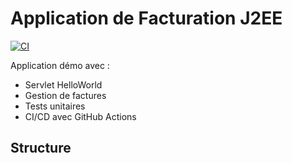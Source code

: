 # Application de Facturation J2EE

[![CI](https://github.com/votre-utilisateur/j2ee-facturation-app/actions/workflows/maven.yml/badge.svg)](https://github.com/HibaRAIS/j2ee-facturation-app/actions/workflows/maven.yml)

Application démo avec :
- Servlet HelloWorld
- Gestion de factures
- Tests unitaires
- CI/CD avec GitHub Actions

## Structure
